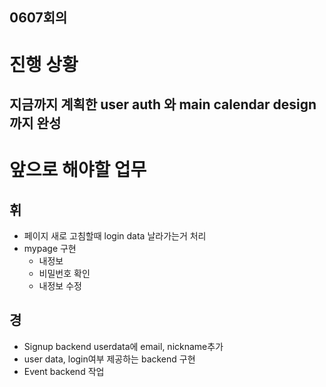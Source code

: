 0607회의
----
# 진행 상황

## 지금까지 계획한 user auth 와 main calendar design까지 완성

# 앞으로 해야할 업무

## 휘
- 페이지 새로 고침할때 login data 날라가는거 처리
- mypage 구현
    - 내정보
    - 비밀번호 확인
    - 내정보 수정

## 경
- Signup backend userdata에 email, nickname추가
- user data, login여부 제공하는 backend 구현
- Event backend 작업